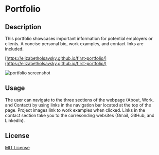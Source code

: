 # Portfolio

## Description

This portfolio showcases important information for potential employers or clients. A concise personal bio, work examples, and contact links are included.

[https://elizabetholsavsky.github.io/first-portfolio/](https://elizabetholsavsky.github.io/first-portfolio/)

![portfolio screenshot](https://github.com/elizabetholsavsky/portfolio/assets/116515976/4496d922-16dc-4e44-a83f-139b6c820353)

## Usage

The user can navigate to the three sections of the webpage (About, Work, and Contact) by using links in the navigation bar located at the top of the page. Project images link to work examples when clicked. Links in the contact section take you to the corresonding websites (Gmail, GitHub, and LinkedIn).

## License
[MIT License](https://opensource.org/licenses/MIT)
